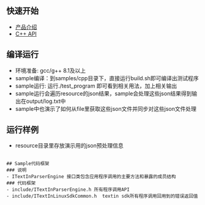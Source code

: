 ## 快速开始
- [产品介绍](https://www.textin.com/market/detail/pdf_to_markdown)
- [C++ API]()

## 编译运行
- 环境准备: gcc/g++ 8.1及以上
- sample编译：到samples/cpp目录下，直接运行build.sh即可编译出测试程序
- sample运行: 运行./test_program 即可看到相关用法，加上相关输出
- sample运行会遍历resource的json结果，sample会处理这些json结果得到输出在output/log.txt中
- sample中也演示了如何从file里获取这些json文件并同步对这些json文件处理
## 运行样例
- resource目录里存放演示用的json预处理信息
```

## Sample代码框架
### 说明
- ITextInParserEngine 接口类包含应用程序调用的主要方法和暴露的成员结构
### 代码框架
- include/ITextInParserEngine.h 所有程序调用API
- include/ITextInLinuxSdkCommon.h  textin sdk所有程序调用回用到的错误返回值
